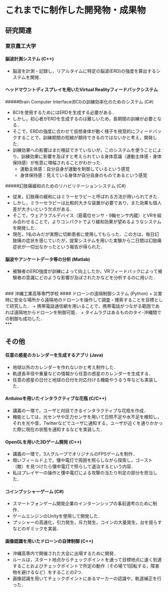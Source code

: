 # これまでに制作した開発物・成果物

## 研究関連

### 東京農工大学

#### 脳波計測システム (C++)
+ 脳波を計測・記録し，リアルタイムに特定の脳波(ERD)の強度を算出するシステムを開発．

#### ヘッドマウントディスプレイを用いたVirtual Realityフィードバックシステム
#####Brain Computer Interface(BCI)の訓練効率化のためのシステム (C#)
+ BCIを使用するためにはERDを生成する必要がある．
+ しかし，初心者がERDを生成するのは難しいため，長期間の訓練が必要となる．
+ そこで，ERDの強度に合わせて仮想身体が動く様子を視覚的にフィードバックすることで，訓練期間の短縮が期待できるのではないかと考え，開発した．
+ 訓練効果への影響はまだ検証できていないが，このシステムを使うことにより，訓練効果に影響を及ぼすと考えられている身体意識（運動主体感・身体保持感）が有意に増幅されることがわかった．
	+ 運動主体感：自分自身が運動を制御しているという感覚
	+ 身体保持感：見えている身体が自分自身のものであるという感覚

#####幻肢痛緩和のためのリハビリテーションシステム (C#)
+ 従来，幻肢痛の緩和にはミラーセラピーと呼ばれる方法が用いられてきた．
+ しかし，ミラーセラピーは比較的大きな装置が必要であり，また効果も個人差が大きいという欠点がある．
+ そこで，ウェアラブルデバイス（筋電位センサ・9軸センサ内蔵）とVRを組み合わせることで，よりコンパクトでより緩和効果が望めるようなシステムを開発した．
+ 現在，1名のみだが実際に切断患者に使用してもらった．この方は，毎日幻肢痛の症状を感じていたが，提案システムを用いた実験から二日間は幻肢痛症状が一切出なかったという報告が得られた．

#### 脳波やアンケートデータ等の分析 (Matlab)
+ 被験者のERD強度が訓練によって向上したか，VRフィードバックによって被験者の意識にどのような影響が及ぼされたかなどを分析するのに用いた．

</br>
### 沖縄工業高等専門学校
#### ドローンの遠隔制御システム (Python)
+ 災害時に安全な場所から遠隔地のドローンを操作して調査・捜索することを目標として研究した．
+ 携帯電話通信網を用いることで，携帯電話がつながる範囲であれば遠隔地からドローンを制御可能．
+ タイムラグはあるもののタイ-沖縄間での制御も成功した．

</br>
***

## その他
#### 任意の惑星のカレンダーを生成するアプリ (Java)
+ 地球以外のカレンダーを作れないかと考え制作した．
+ 軌道長半径や重量などの情報から任意の惑星のカレンダーを生成する．
+ 任意の惑星の日付と地球の日付を対応付ける機能やうるう年なども実装した．

#### Arduinoを用いたインタラクティブな花瓶 (C/C++)
+ 講義の一環で，ユーザと対話できるインタラクティブな花瓶を作成．
+ 機能としては，光センサや圧力センサを用いて日照不足や水不足を検知し，それを光や音，Twitterなどでユーザに通知する，ユーザが近くを通りかかった際に現在の状態を通知するなどを実装した．

#### OpenGLを用いた3Dゲーム開発 (C++)
+ 講義の一環で，3人グループでオリジナルのFPSゲームを制作．
+ 暗いフィールド上で，懐中電灯で周囲を照らしながら探索し，ゴースト（敵）を見つけたら懐中電灯で照らして退治するという内容．
+ 私はプレイヤーの操作と懐中電灯による攻撃の当たり判定の部分を担当した．

#### コインプッシャーゲーム (C#)
+ スマートフォンゲーム開発企業のインターンシップの事前選考のために制作．
+ ゲームエンジンのUnityを使用して開発した．
+ プッシャーの高速化，引力発生，斥力発生，コインの大量発生，台を揺らすなどのギミックを実装．

#### 画像認識を用いたドローンの自律制御 (C++)
+ 沖縄高専内で開催された大会に出場するために開発．
+ ルールは，スタート地点からチェックポイントを通って目標地点に速く到達することおよびチェックポイントで所定の動作（その場で1回転する，障害物を避けるなど）をすることの2つ．
+ 画像認識を用いてチェックポイントにあるマーカーの認識や，軌道補正を行った．